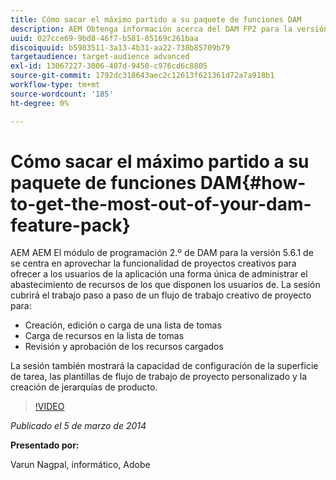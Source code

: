 ```yaml
---
title: Cómo sacar el máximo partido a su paquete de funciones DAM
description: AEM Obtenga información acerca del DAM FP2 para la versión 5.6.1 de la. Este paquete de funciones se centra en aprovechar la funcionalidad de Proyectos creativos para ofrecerle una forma única de administrar el abastecimiento de recursos. La sesión explica cómo trabajar paso a paso con un flujo de trabajo de proyecto creativo para crear, editar y cargar una lista de tomas, así como cargar recursos en dicha lista. También cubre la revisión y aprobación de los recursos cargados. También aprende la capacidad de la configuración de la superficie de tarea, las plantillas de flujo de trabajo de proyecto personalizado y la creación de jerarquías de productos.
uuid: 027cce69-9bd8-46f7-b581-85169c261baa
discoiquuid: b5983511-3a13-4b31-aa22-738b85709b79
targetaudience: target-audience advanced
exl-id: 13067227-3006-407d-9450-c976cd6c8805
source-git-commit: 1792dc318643aec2c12613f621361d72a7a918b1
workflow-type: tm+mt
source-wordcount: '185'
ht-degree: 0%

---
```


# Cómo sacar el máximo partido a su paquete de funciones DAM{#how-to-get-the-most-out-of-your-dam-feature-pack}

AEM AEM El módulo de programación 2.º de DAM para la versión 5.6.1 de se centra en aprovechar la funcionalidad de proyectos creativos para ofrecer a los usuarios de la aplicación una forma única de administrar el abastecimiento de recursos de los que disponen los usuarios de. La sesión cubrirá el trabajo paso a paso de un flujo de trabajo creativo de proyecto para:

* Creación, edición o carga de una lista de tomas
* Carga de recursos en la lista de tomas
* Revisión y aprobación de los recursos cargados

La sesión también mostrará la capacidad de configuración de la superficie de tarea, las plantillas de flujo de trabajo de proyecto personalizado y la creación de jerarquías de producto.

>[!VIDEO](https://video.tv.adobe.com/v/19523/?quality=9)

*Publicado el 5 de marzo de 2014*

**Presentado por:**

Varun Nagpal, informático, Adobe

<!--
[Get back to the Overview](https://helpx.adobe.com/experience-manager/kt/eseminars/gems/aem-index.html)
-->
